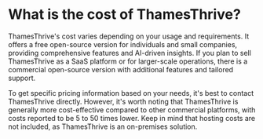 # What is the cost of ThamesThrive?

ThamesThrive's cost varies depending on your usage and requirements. It offers a free open-source version for individuals
and small companies, providing comprehensive features and AI-driven insights. If you plan to sell ThamesThrive as a SaaS
platform or for larger-scale operations, there is a commercial open-source version with additional features and tailored
support.

To get specific pricing information based on your needs, it's best to contact ThamesThrive directly. However, it's worth
noting that ThamesThrive is generally more cost-effective compared to other commercial platforms, with costs reported to be
5 to 50 times lower. Keep in mind that hosting costs are not included, as ThamesThrive is an on-premises solution.
